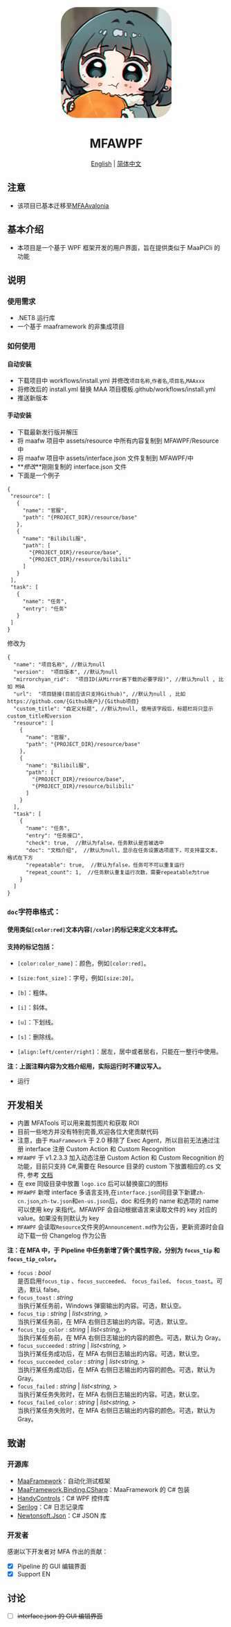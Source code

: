 <div align="center">
<img alt="LOGO" src="https://github.com/SweetSmellFox/MFAWPF/blob/master/logo.png" width="256" height="256" />

# MFAWPF

[English](./README_en.md) | [简体中文](./README.md)

</div>

## 注意

- 该项目已基本迁移至[MFAAvalonia](https://github.com/SweetSmellFox/MFAAvalonia)

## 基本介绍

- 本项目是一个基于 WPF 框架开发的用户界面，旨在提供类似于 MaaPiCli 的功能

## 说明

### 使用需求

- .NET8 运行库
- 一个基于 maaframework 的非集成项目

### 如何使用

#### 自动安装

- 下载项目中 workflows/install.yml 并修改`项目名称`,`作者名`,`项目名`,`MAAxxx`
- 将修改后的 install.yml 替换 MAA 项目模板.github/workflows/install.yml
- 推送新版本

#### 手动安装

- 下载最新发行版并解压
- 将 maafw 项目中 assets/resource 中所有内容复制到 MFAWPF/Resource 中
- 将 maafw 项目中 assets/interface.json 文件复制到 MFAWPF/中
- **_修改_**刚刚复制的 interface.json 文件
- 下面是一个例子

```
{
 "resource": [
   {
     "name": "官服",
     "path": "{PROJECT_DIR}/resource/base"
   },
   {
     "name": "Bilibili服",
     "path": [
       "{PROJECT_DIR}/resource/base",
       "{PROJECT_DIR}/resource/bilibili"
     ]
   }
 ],
 "task": [
   {
     "name": "任务",
     "entry": "任务"
   }
 ]
}
```

修改为

```
{
  "name": "项目名称", //默认为null
  "version":  "项目版本", //默认为null
  "mirrorchyan_rid":  "项目ID(从Mirror酱下载的必要字段)", //默认为null , 比如 M9A
  "url":  "项目链接(目前应该只支持Github)", //默认为null , 比如 https://github.com/{Github账户}/{Github项目}
  "custom_title": "自定义标题", //默认为null, 使用该字段后，标题栏将只显示custom_title和version
  "resource": [
    {
      "name": "官服",
      "path": "{PROJECT_DIR}/resource/base"
    },
    {
      "name": "Bilibili服",
      "path": [
        "{PROJECT_DIR}/resource/base",
        "{PROJECT_DIR}/resource/bilibili"
      ]
    }
  ],
  "task": [
    {
      "name": "任务",
      "entry": "任务接口",
      "check": true,  //默认为false，任务默认是否被选中
      "doc": "文档介绍",  //默认为null，显示在任务设置选项底下，可支持富文本，格式在下方
      "repeatable": true,  //默认为false，任务可不可以重复运行
      "repeat_count": 1,  //任务默认重复运行次数，需要repeatable为true
    }
  ]
}
```

### `doc`字符串格式：

#### 使用类似`[color:red]`文本内容`[/color]`的标记来定义文本样式。

#### 支持的标记包括：

- `[color:color_name]`：颜色，例如`[color:red]`。

- `[size:font_size]`：字号，例如`[size:20]`。

- `[b]`：粗体。

- `[i]`：斜体。

- `[u]`：下划线。

- `[s]`：删除线。

- `[align:left/center/right]`：居左，居中或者居右，只能在一整行中使用。

**注：上面注释内容为文档介绍用，实际运行时不建议写入。**

- 运行

## 开发相关

- 内置 MFATools 可以用来裁剪图片和获取 ROI
- 目前一些地方并没有特别完善,欢迎各位大佬贡献代码
- 注意，由于 `MaaFramework` 于 2.0 移除了 Exec Agent，所以目前无法通过注册 interface 注册 Custom Action 和 Custom Recognition
- `MFAWPF` 于 v1.2.3.3 加入动态注册 Custom Action 和 Custom Recognition 的功能，目前只支持 C#,需要在 Resource 目录的 custom 下放置相应的.cs 文件, 参考 [文档](./docs/zh_cn/自定义识别_操作.md)
- 在 exe 同级目录中放置 `logo.ico` 后可以替换窗口的图标
- `MFAWPF` 新增 interface 多语言支持,在`interface.json`同目录下新建`zh-cn.json`,`zh-tw.json`和`en-us.json`后，doc 和任务的 name 和选项的 name 可以使用 key 来指代。MFAWPF 会自动根据语言来读取文件的 key 对应的 value。如果没有则默认为 key
- `MFAWPF` 会读取`Resource`文件夹的`Announcement.md`作为公告，更新资源时会自动下载一份 Changelog 作为公告

**注：在 MFA 中，于 Pipeline 中任务新增了俩个属性字段，分别为 `focus_tip` 和 `focus_tip_color`。**

- `focus` : _bool_  
  是否启用`focus_tip` 、`focus_succeeded`、 `focus_failed`、 `focus_toast`。可选，默认 false。
- `focus_toast` : _string_  
  当执行某任务前，Windows 弹窗输出的内容。可选，默认空。
- `focus_tip` : _string_ | _list<string, >_  
  当执行某任务前，在 MFA 右侧日志输出的内容。可选，默认空。
- `focus_tip_color` : _string_ | _list<string, >_  
  当执行某任务前，在 MFA 右侧日志输出的内容的颜色。可选，默认为 Gray。
- `focus_succeeded` : _string_ | _list<string, >_  
  当执行某任务成功后，在 MFA 右侧日志输出的内容。可选，默认空。
- `focus_succeeded_color` : _string_ | _list<string, >_  
  当执行某任务成功后，在 MFA 右侧日志输出的内容的颜色。可选，默认为 Gray。
- `focus_failed` : _string_ | _list<string, >_  
  当执行某任务失败时，在 MFA 右侧日志输出的内容。可选，默认空。
- `focus_failed_color` : _string_ | _list<string, >_  
  当执行某任务失败时，在 MFA 右侧日志输出的内容的颜色。可选，默认为 Gray。

## 致谢

### 开源库

- [MaaFramework](https://github.com/MaaAssistantArknights/MaaFramework)：自动化测试框架
- [MaaFramework.Binding.CSharp](https://github.com/MaaXYZ/MaaFramework.Binding.CSharp)：MaaFramework 的 C# 包装
- [HandyControls](https://github.com/ghost1372/HandyControls)：C# WPF 控件库
- [Serilog](https://github.com/serilog/serilog)：C# 日志记录库
- [Newtonsoft.Json](https://github.com/CommunityToolkit/dotnet)：C# JSON 库

### 开发者

感谢以下开发者对 MFA 作出的贡献：

- [x] Pipeline 的 GUI 编辑界面
- [x] Support EN

## 讨论

- [ ] <strike>interface.json 的 GUI 编辑界面</strike>
